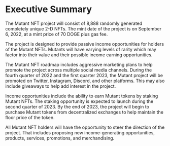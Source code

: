 # Executive Summary

The Mutant NFT project will consist of 8,888 randomly generated completely unique 2-D NFTs. The mint date of the project is on September 6, 2022, at a mint price of 70 DOGE plus gas fee.&#x20;



The project is designed to provide passive income opportunities for holders of the Mutant NFTs. Mutants will have varying levels of rarity which may factor into their value and their possible income earning opportunities.



The Mutant NFT roadmap includes aggressive marketing plans to help promote the project across multiple social media channels. During the fourth quarter of 2022 and the first quarter 2023, the Mutant project will be promoted on Twitter, Instagram, Discord, and other platforms. This may also include giveaways to help add interest in the project.



Income opportunities include the ability to earn Mutant tokens by staking Mutant NFTs. The staking opportunity is expected to launch during the second quarter of 2023. By the end of 2023, the project will begin to purchase Mutant tokens from decentralized exchanges to help maintain the floor price of the token.



All Mutant NFT holders will have the opportunity to steer the direction of the project. That includes proposing new income-generating opportunities, products, services, promotions, and merchandising.
